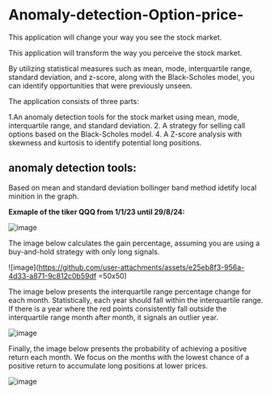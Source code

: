 # Anomaly-detection-Option-price-
This application will change your way you see the stock market.

This application will transform the way you perceive the stock market. 

By utilizing statistical measures such as mean, mode, interquartile range, standard deviation, and z-score, along with the Black-Scholes model, you can identify opportunities that were previously unseen.

The application consists of three parts:

1.An anomaly detection tools for the stock market using mean, mode, interquartile range, and standard deviation.
2. A strategy for selling call options based on the Black-Scholes model.
4. A Z-score analysis with skewness and kurtosis to identify potential long positions.


## anomaly detection tools:

Based on mean and standard deviation bollinger band method idetify local minition in the graph.

**Exmaple of the tiker QQQ from 1/1/23 until 29/8/24:**

![image](https://github.com/user-attachments/assets/d9431f91-440d-465c-a2da-81880484d249)

The image below calculates the gain percentage, assuming you are using a buy-and-hold strategy with only long signals.

![image](https://github.com/user-attachments/assets/e25eb8f3-956a-4d33-a871-9c812c0b59df =50x50)

The image below presents the interquartile range percentage change for each month.
Statistically, each year should fall within the interquartile range. 
If there is a year where the red points consistently fall outside the interquartile range month after month, it signals an outlier year.

![image](https://github.com/user-attachments/assets/91190967-792f-4bc0-bb52-ff5421957eda)

Finally, the image below presents the probability of achieving a positive return each month.
We focus on the months with the lowest chance of a positive return to accumulate long positions at lower prices.

![image](https://github.com/user-attachments/assets/34e1cc91-d461-47b4-8329-b41481ba6e75)






